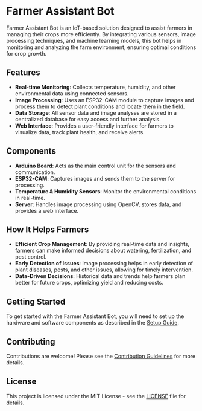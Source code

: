 # Farmer Assistant Bot

Farmer Assistant Bot is an IoT-based solution designed to assist farmers in managing their crops more efficiently. By integrating various sensors, image processing techniques, and machine learning models, this bot helps in monitoring and analyzing the farm environment, ensuring optimal conditions for crop growth.

## Features

- **Real-time Monitoring**: Collects temperature, humidity, and other environmental data using connected sensors.
- **Image Processing**: Uses an ESP32-CAM module to capture images and process them to detect plant conditions and locate them in the field.
- **Data Storage**: All sensor data and image analyses are stored in a centralized database for easy access and further analysis.
- **Web Interface**: Provides a user-friendly interface for farmers to visualize data, track plant health, and receive alerts.

## Components

- **Arduino Board**: Acts as the main control unit for the sensors and communication.
- **ESP32-CAM**: Captures images and sends them to the server for processing.
- **Temperature & Humidity Sensors**: Monitor the environmental conditions in real-time.
- **Server**: Handles image processing using OpenCV, stores data, and provides a web interface.

## How It Helps Farmers

- **Efficient Crop Management**: By providing real-time data and insights, farmers can make informed decisions about watering, fertilization, and pest control.
- **Early Detection of Issues**: Image processing helps in early detection of plant diseases, pests, and other issues, allowing for timely intervention.
- **Data-Driven Decisions**: Historical data and trends help farmers plan better for future crops, optimizing yield and reducing costs.

## Getting Started

To get started with the Farmer Assistant Bot, you will need to set up the hardware and software components as described in the [Setup Guide](link-to-setup-guide).

## Contributing

Contributions are welcome! Please see the [Contribution Guidelines](link-to-contribution-guidelines) for more details.

## License

This project is licensed under the MIT License - see the [LICENSE](link-to-license) file for details.
